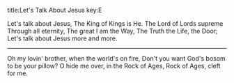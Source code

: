 title:Let's Talk About Jesus
key:E

Let's talk about Jesus,
The King of Kings is He.
The Lord of Lords supreme Through all eternity,
The great I am the Way,
The Truth the Life, the Door; 
Let's talk about Jesus more and more.

---
Oh my lovin' brother, when the world's on fire, 
Don't you want God's bosom to be your pillow? 
O hide me over, in the Rock of Ages, 
Rock of Ages, cleft for me.

